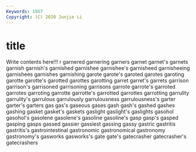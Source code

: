 ```yaml
---
Keywords: 1957
Copyright: (C) 2020 Junjie Li
---
```


# title

Write contents here!!!
r 
garnered 
garnering 
garners 
garnet 
garnet's 
garnets 
garnish
garnish's 
garnished 
garnishee 
garnishee's 
garnisheed 
garnisheeing 
garnishees 
garnishes 
garnishing 
garote
garote's 
garoted 
garotes 
garoting 
garotte 
garotte's 
garotted 
garottes 
garotting 
garret
garret's 
garrets 
garrison 
garrison's 
garrisoned 
garrisoning 
garrisons 
garrote 
garrote's 
garroted
garrotes 
garroting 
garrotte 
garrotte's 
garrotted 
garrottes 
garrotting 
garrulity 
garrulity's 
garrulous
garrulously 
garrulousness 
garrulousness's 
garter 
garter's 
garters 
gas 
gas's 
gaseous 
gases
gash 
gash's 
gashed 
gashes 
gashing 
gasket 
gasket's 
gaskets 
gaslight 
gaslight's
gaslights 
gasohol 
gasohol's 
gasolene 
gasolene's 
gasoline 
gasoline's 
gasp 
gasp's 
gasped
gasping 
gasps 
gassed 
gassier 
gassiest 
gassing 
gassy 
gastric 
gastritis 
gastritis's
gastrointestinal 
gastronomic 
gastronomical 
gastronomy 
gastronomy's 
gasworks 
gasworks's 
gate 
gate's 
gatecrasher
gatecrasher's 
gatecrashers 
